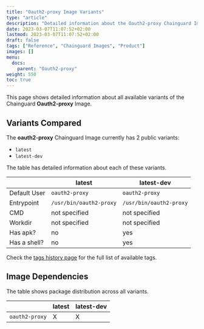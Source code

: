 ```yaml
---
title: "Oauth2-proxy Image Variants"
type: "article"
description: "Detailed information about the Oauth2-proxy Chainguard Image variants"
date: 2023-03-07T11:07:52+02:00
lastmod: 2023-03-07T11:07:52+02:00
draft: false
tags: ["Reference", "Chainguard Images", "Product"]
images: []
menu:
  docs:
    parent: "Oauth2-proxy"
weight: 550
toc: true
---
```


This page shows detailed information about all available variants of the Chainguard **Oauth2-proxy** Image.

## Variants Compared
The **oauth2-proxy** Chainguard Image currently has 2 public variants: 

- `latest`
- `latest-dev`

The table has detailed information about each of these variants.

|              | latest                  | latest-dev              |
|--------------|-------------------------|-------------------------|
| Default User | `oauth2-proxy`          | `oauth2-proxy`          |
| Entrypoint   | `/usr/bin/oauth2-proxy` | `/usr/bin/oauth2-proxy` |
| CMD          | not specified           | not specified           |
| Workdir      | not specified           | not specified           |
| Has apk?     | no                      | yes                     |
| Has a shell? | no                      | yes                     |

Check the [tags history page](/chainguard/chainguard-images/reference/oauth2-proxy/tags_history/) for the full list of available tags.
## Image Dependencies
The table shows package distribution across all variants.

|                | latest | latest-dev |
|----------------|--------|------------|
| `oauth2-proxy` | X      | X          |
